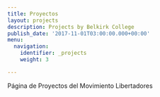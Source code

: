 ```yaml
---
title: Proyectos
layout: projects
description: Projects by Belkirk College
publish_date: '2017-11-01T03:00:00.000+00:00'
menu:
  navigation:
    identifier: _projects
    weight: 3

---
```

Página de Proyectos del Movimiento Libertadores